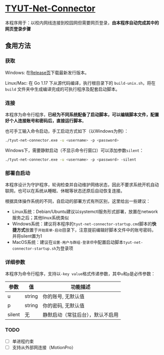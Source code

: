 # [TYUT-Net-Connector](https://github.com/rickonono3/tyut-net-connector)
本程序用于：以校内网线连接到校园网但需要网页登录，**由本程序自动完成其中的网页登录步骤**

## 食用方法
### 获取
Windows: 在[Release页](https://github.com/RickoNoNo3/tyut-net-connector/releases)下载最新发行版本。

Linux/Mac: 在 Go 1.17 下从源代码编译，执行根目录下的 `build-unix.sh`，将在 `build` 文件夹中生成编译完成的可执行程序及配套启动脚本。

### 连接
本程序为命令行程序，**已经为不同系统配备了启动脚本，可以编辑脚本文件，配置好个人连接账号和密码后，直接运行脚本**。

也可手工输入命令启动，手工启动方式如下（以Windows为例）：

```bash
./tyut-net-connector.exe -u <username> -p <password>
```

Windows下，需要静默启动（不显示命令行窗口）可以添加参数`silent`：

```bash
./tyut-net-connector.exe -u <username> -p <password> -silent
```

### 部署自启动
本程序设计为守护程序，轮询检查并自动维护网络状态，因此不要求系统开机自动联网，也可以在系统从睡眠、休眠等状态还原后自动恢复连接。

根据具体操作系统的不同，自启动的部署方式有所区别，这里给出一些建议：
- Linux系统：Debian/Ubuntu建议以systemctl服务形式部署，放置在network服务之后；其他linux系统类似
- Windows系统：建议将本程序的`tyut-net-connector-startup.cmd`脚本的**快捷方式**放置于`开始菜单-启动`目录下，注意提前编辑好脚本文件中的账号密码，并将silent置为1
- MacOS系统：建议在`设置-用户与群组-登录项`中配置启动脚本`tyut-net-connector-startup.sh`为登录项

### 详细参数
本程序为命令行程序，支持以`-key value`格式传递参数，其中`u`和`p`是必传参数：

| 参数   | 值     | 功能描述                         |
| ------ | ------ | -------------------------------- |
| u      | string | 你的账号, 无默认值               |
| p      | string | 你的密码, 无默认值               |
| silent | 无     | 静默启动（常驻后台），默认不启用 |

### TODO
- [ ] 单进程约束
- [ ] 支持从外部网连接（MotionPro）
<!-- 
| mode | 从校内还是校外连接，可选`direct`或`motionpro`, 默认值`direct` |
-->

<!--
从公共网络通过MotionPro连接到校园网，**自动完成MotionPro的初始化和连接步骤**


### 校内连接
Linux/MacOS(Shell):
```bash
./tyut-net-connector -u <username> -p <password> [OPTIONS]
```

Windows类似。
### 校外连接
Linux/MacOS(Shell):
```bash
./tyut-net-connector -u <username> -p <password> -mode motionpro [OPTIONS]
```

Windows类似。


## 注意
- 若从公共网络使用MotionPro连接，请确保网络环境干净畅通，连接校园网后启动其他VPN或虚拟网卡或在其他VPN或虚拟网卡之上连接校园网会发生不可预料的问题。使用校内网络无此问题。
- 已经安装过MotionPro的系统，如在连接时发生问题，可选择在运行本程序前卸载原来的版本

-->
